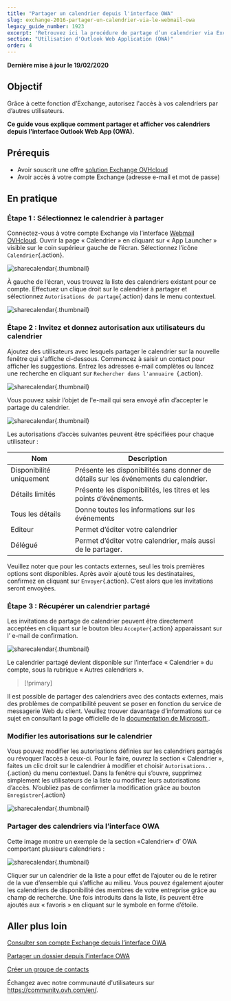 ```yaml
---
title: "Partager un calendrier depuis l'interface OWA"
slug: exchange-2016-partager-un-calendrier-via-le-webmail-owa
legacy_guide_number: 1923
excerpt: 'Retrouvez ici la procédure de partage d’un calendrier via Exchange'
section: "Utilisation d'Outlook Web Application (OWA)"
order: 4
---
```


**Dernière mise à jour le 19/02/2020**


## Objectif

Grâce à cette fonction d’Exchange, autorisez l'accès à vos calendriers par d’autres utilisateurs.

**Ce guide vous explique comment partager et afficher vos calendriers depuis l'interface Outlook Web App (OWA).**

## Prérequis

- Avoir souscrit une offre [solution Exchange OVHcloud](https://www.ovh.com/fr/emails/hosted-exchange/) 
- Avoir accès à votre compte Exchange (adresse e-mail et mot de passe)

## En pratique

### Étape 1 : Sélectionnez le calendrier à partager

Connectez-vous à votre compte Exchange via l’interface [Webmail OVHcloud](https://www.ovh.com/fr/mail/). Ouvrir la page « Calendrier » en cliquant sur « App Launcher » visible sur le coin supérieur gauche de l’écran. Sélectionnez l’icône `Calendrier`{.action}.

![sharecalendar](images/exchange-calendars-step1.png){.thumbnail}

À gauche de l’écran, vous trouvez la liste des calendriers existant pour ce compte.  Effectuez un clique droit sur le calendrier à partager et sélectionnez `Autorisations de partage`{.action} dans le menu contextuel.

![sharecalendar](images/exchange-calendars-step2.png){.thumbnail}

### Étape 2 : Invitez et donnez autorisation aux utilisateurs du calendrier

Ajoutez des utilisateurs avec lesquels partager le calendrier sur la nouvelle fenêtre qui s'affiche ci-dessous. Commencez à saisir un contact pour afficher les suggestions. Entrez les adresses e-mail complètes ou lancez une recherche en cliquant sur `Rechercher dans l'annuaire `{.action}. 

![sharecalendar](images/exchange-calendars-step3.png){.thumbnail}

Vous pouvez saisir l’objet de l'e-mail qui sera envoyé afin d’accepter le partage du calendrier.

![sharecalendar](images/exchange-calendars-step4.png){.thumbnail}

Les autorisations d’accès suivantes peuvent être spécifiées pour chaque utilisateur :

|Nom|Description|
|---|---|
|Disponibilité uniquement|Présente les disponibilités sans donner de détails sur les événements du calendrier.|
|Détails limités|Présente les disponibilités, les titres et les points d’événements.|
|Tous les détails|Donne toutes les informations sur les événements|
|Editeur|Permet d’éditer votre calendrier|
|Délégué|Permet d’éditer votre calendrier, mais aussi de le partager.|

Veuillez noter que pour les contacts externes, seul les trois premières options sont disponibles. Après avoir ajouté tous les destinataires, confirmez en cliquant sur `Envoyer`{.action}. C’est alors que les invitations seront envoyées.

### Étape 3 : Récupérer un calendrier partagé

Les invitations de partage de calendrier peuvent être directement acceptées en cliquant sur le bouton bleu `Accepter`{.action} apparaissant sur l’ e-mail de confirmation.

![sharecalendar](images/exchange-calendars-step5.png){.thumbnail}

Le calendrier partagé devient disponible sur l’interface « Calendrier » du compte, sous la rubrique « Autres calendriers ».

> [!primary]
>
Il est possible de partager des calendriers avec des contacts externes, mais des problèmes de compatibilité peuvent se poser en fonction du service de messagerie Web du client. Veuillez trouver davantage d’informations sur ce sujet en consultant la page officielle de la [documentation de Microsoft ](https://support.microsoft.com/fr-fr/help/10106/how-to-open-a-shared-calendar-from-an-outlook-sharing-invitation).
>


### Modifier les autorisations sur le calendrier

Vous pouvez modifier les autorisations définies sur les calendriers partagés ou révoquer l’accès à ceux-ci.  Pour le faire, ouvrez la section « Calendrier », faites un clic droit sur le calendrier à modifier et choisir `Autorisations..`{.action} du menu contextuel. Dans la fenêtre qui s’ouvre, supprimez simplement les utilisateurs de la liste ou modifiez leurs autorisations d’accès. N’oubliez pas de confirmer la modification grâce au bouton  `Enregistrer`{.action} 

![sharecalendar](images/exchange-calendars-step6.png){.thumbnail}

### Partager des calendriers via l’interface OWA

Cette image montre un exemple de la section «Calendrier» d’ OWA comportant plusieurs calendriers :

![sharecalendar](images/exchange-calendars-step7.png){.thumbnail}

Cliquer sur un calendrier de la liste a pour effet de l’ajouter ou de le retirer de la vue d’ensemble qui s’affiche au milieu. Vous pouvez également ajouter les calendriers de disponibilité des membres de votre entreprise grâce au champ de recherche. Une fois introduits dans la liste, ils peuvent être ajoutés aux « favoris » en cliquant sur le symbole en forme d’étoile.

## Aller plus loin

[Consulter son compte Exchange depuis l’interface OWA](https://docs.ovh.com/fr/microsoft-collaborative-solutions/exchange-2016-guide-utilisation-outlook-web-app/)

[Partager un dossier depuis l’interface OWA](https://docs.ovh.com/fr/microsoft-collaborative-solutions/exchange-2016-partager-un-dossier-via-le-webmail-owa/)

[Créer un groupe de contacts](https://docs.ovh.com/fr/microsoft-collaborative-solutions/exchange-utilisation-des-groupes-mailing-list/)


Échangez avec notre communauté d'utilisateurs sur <https://community.ovh.com/en/>.

